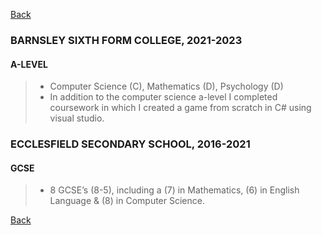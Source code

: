 [Back](./../README.md)

### **BARNSLEY SIXTH FORM COLLEGE, 2021-2023**
#### A-LEVEL
>- Computer Science (C), Mathematics (D), Psychology (D)
>- In addition to the computer science a-level I completed coursework in which I created a game from scratch in C# using visual studio.

### **ECCLESFIELD SECONDARY SCHOOL, 2016-2021**
#### GCSE
>- 8 GCSE’s (8-5), including a (7) in Mathematics, (6) in English Language & (8) in Computer Science.


[Back](./../README.md)
